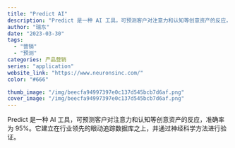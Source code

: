 ```yaml
---
title: "Predict AI"
description: "Predict 是一种 AI 工具，可预测客户对注意力和认知等创意资产的反应，准确率为 95%。它建立在行业领先的眼动追"
author: "瑞东"
date: "2023-03-30"
tags:
  - "营销"
  - "预测"
categories: 产品营销
series: "application"
website_link: "https://www.neuronsinc.com/"
color: "#666"

thumb_image: "/img/beecfa94997397e0c137d545bcb7d6af.png"
cover_image: "/img/beecfa94997397e0c137d545bcb7d6af.png"
---
```


Predict 是一种 AI 工具，可预测客户对注意力和认知等创意资产的反应，准确率为 95%。它建立在行业领先的眼动追踪数据库之上，并通过神经科学方法进行验证。 